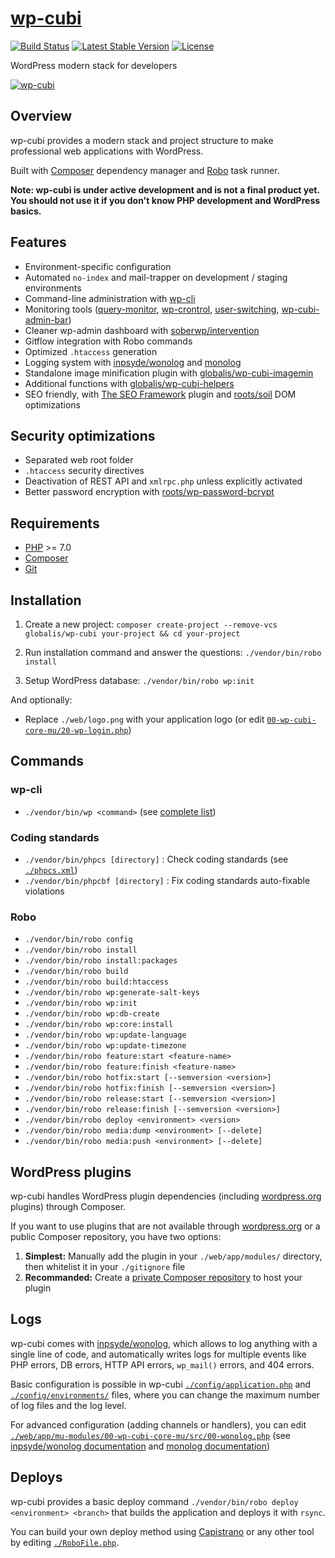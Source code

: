 # [wp-cubi](https://github.com/globalis-ms/wp-cubi/)

[![Build Status](https://travis-ci.org/globalis-ms/wp-cubi.svg?branch=master)](https://travis-ci.org/globalis-ms/wp-cubi)
[![Latest Stable Version](https://poser.pugx.org/globalis/wp-cubi/v/stable)](https://packagist.org/packages/globalis/wp-cubi)
[![License](https://poser.pugx.org/globalis/wp-cubi/license)](https://github.com/globalis-ms/wp-cubi/blob/master/LICENSE.md)

WordPress modern stack for developers

[![wp-cubi](https://github.com/globalis-ms/wp-cubi/raw/master/.resources/wp-cubi-500x175.jpg)](https://github.com/globalis-ms/wp-cubi/)


## Overview

wp-cubi provides a modern stack and project structure to make professional web applications with WordPress.

Built with [Composer](http://getcomposer.org) dependency manager and [Robo](http://robo.li/) task runner.

**Note: wp-cubi is under active development and is not a final product yet. You should not use it if you don't know PHP development and WordPress basics.**


## Features

* Environment-specific configuration
* Automated `no-index` and mail-trapper on development / staging environments
* Command-line administration with [wp-cli](http://wp-cli.org/)
* Monitoring tools ([query-monitor](https://fr.wordpress.org/plugins/query-monitor/), [wp-crontrol](https://fr.wordpress.org/plugins/wp-crontrol/), [user-switching](https://fr.wordpress.org/plugins/user-switching/), [wp-cubi-admin-bar](https://github.com/globalis-ms/wp-cubi/tree/master/web/app/mu-modules/10-wp-cubi-admin-bar))
* Cleaner wp-admin dashboard with [soberwp/intervention](https://github.com/soberwp/intervention)
* Gitflow integration with Robo commands
* Optimized `.htaccess` generation
* Logging system with [inpsyde/wonolog](https://github.com/inpsyde/Wonolog) and [monolog](https://github.com/Seldaek/monolog)
* Standalone image minification plugin with [globalis/wp-cubi-imagemin](https://github.com/globalis-ms/wp-cubi-imagemin)
* Additional functions with [globalis/wp-cubi-helpers](https://github.com/globalis-ms/wp-cubi-helpers)
* SEO friendly, with [The SEO Framework](https://fr.wordpress.org/plugins/autodescription/) plugin and [roots/soil](https://github.com/roots/soil) DOM optimizations


## Security optimizations

* Separated web root folder
* `.htaccess` security directives
* Deactivation of REST API and `xmlrpc.php` unless explicitly activated
* Better password encryption with [roots/wp-password-bcrypt](https://github.com/roots/wp-password-bcrypt)


## Requirements

* [PHP](http://php.net/) >= 7.0
* [Composer](http://getcomposer.org)
* [Git](https://git-scm.com/)


## Installation

1. Create a new project: `composer create-project --remove-vcs globalis/wp-cubi your-project && cd your-project`

2. Run installation command and answer the questions: `./vendor/bin/robo install`

3. Setup WordPress database: `./vendor/bin/robo wp:init`

And optionally:

- Replace `./web/logo.png` with your application logo (or edit [`00-wp-cubi-core-mu/20-wp-login.php`](https://github.com/globalis-ms/wp-cubi/blob/master/web/app/mu-modules/00-wp-cubi-core-mu/src/20-wp-login.php))


## Commands

### wp-cli

* `./vendor/bin/wp <command>` (see [complete list](https://developer.wordpress.org/cli/commands/))

### Coding standards

* `./vendor/bin/phpcs [directory]` : Check coding standards (see [`./phpcs.xml`](https://github.com/globalis-ms/wp-cubi/blob/master/phpcs.xml))
* `./vendor/bin/phpcbf [directory]` : Fix coding standards auto-fixable violations

### Robo

* `./vendor/bin/robo config`
* `./vendor/bin/robo install`
* `./vendor/bin/robo install:packages`
* `./vendor/bin/robo build`
* `./vendor/bin/robo build:htaccess`
* `./vendor/bin/robo wp:generate-salt-keys`
* `./vendor/bin/robo wp:init`
* `./vendor/bin/robo wp:db-create`
* `./vendor/bin/robo wp:core:install`
* `./vendor/bin/robo wp:update-language`
* `./vendor/bin/robo wp:update-timezone`
* `./vendor/bin/robo feature:start <feature-name>`
* `./vendor/bin/robo feature:finish <feature-name>`
* `./vendor/bin/robo hotfix:start [--semversion <version>]`
* `./vendor/bin/robo hotfix:finish [--semversion <version>]`
* `./vendor/bin/robo release:start [--semversion <version>]`
* `./vendor/bin/robo release:finish [--semversion <version>]`
* `./vendor/bin/robo deploy <environment> <version>`
* `./vendor/bin/robo media:dump <environment> [--delete]`
* `./vendor/bin/robo media:push <environment> [--delete]`


## WordPress plugins

wp-cubi handles WordPress plugin dependencies (including [wordpress.org](https://wordpress.org/) plugins) through Composer.

If you want to use plugins that are not available through [wordpress.org](https://wordpress.org/) or a public Composer repository, you have two options:

1. **Simplest:** Manually add the plugin in your `./web/app/modules/` directory, then whitelist it in your `./gitignore` file
2. **Recommanded:** Create a [private Composer repository](https://getcomposer.org/doc/articles/handling-private-packages-with-satis.md) to host your plugin


## Logs

wp-cubi comes with [inpsyde/wonolog](https://github.com/inpsyde/Wonolog), which allows to log anything with a single line of code, and automatically writes logs for multiple events like PHP errors, DB errors, HTTP API errors, `wp_mail()` errors, and 404 errors.

Basic configuration is possible in wp-cubi [`./config/application.php`](https://github.com/globalis-ms/wp-cubi/blob/master/config/application.php) and [`./config/environments/`](https://github.com/globalis-ms/wp-cubi/tree/master/config/environments) files, where you can change the maximum number of log files and the log level.

For advanced configuration (adding channels or handlers), you can edit [`./web/app/mu-modules/00-wp-cubi-core-mu/src/00-wonolog.php`](https://github.com/globalis-ms/wp-cubi/blob/master/web/app/mu-modules/00-wp-cubi-core-mu/src/00-wonolog.php) (see [inpsyde/wonolog documentation](https://inpsyde.github.io/Wonolog/) and [monolog documentation](https://github.com/Seldaek/monolog/tree/master/doc))


## Deploys

wp-cubi provides a basic deploy command `./vendor/bin/robo deploy <environment> <branch>` that builds the application and deploys it with `rsync`.

You can build your own deploy method using [Capistrano](https://capistranorb.com/) or any other tool by editing [`./RoboFile.php`](https://github.com/globalis-ms/wp-cubi/blob/master/RoboFile.php).
